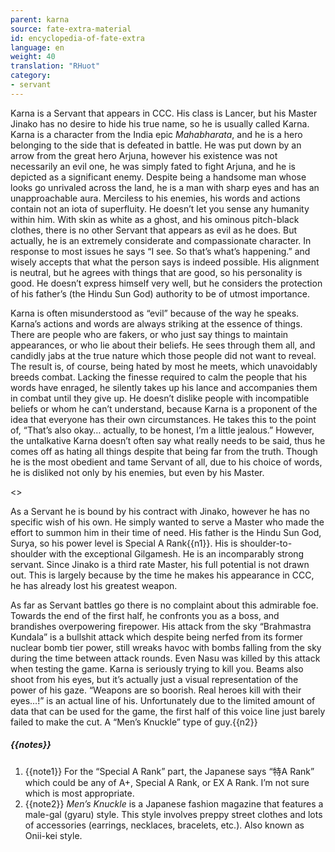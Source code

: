 ```yaml
---
parent: karna
source: fate-extra-material
id: encyclopedia-of-fate-extra
language: en
weight: 40
translation: "RHuot"
category:
- servant
---
```


Karna is a Servant that appears in CCC.
His class is Lancer, but his Master Jinako has no desire to hide his true name, so he is usually called Karna.
Karna is a character from the India epic *Mahabharata*, and he is a hero belonging to the side that is defeated in battle.
He was put down by an arrow from the great hero Arjuna, however his existence was not necessarily an evil one, he was simply fated to fight Arjuna, and he is depicted as a significant enemy.
Despite being a handsome man whose looks go unrivaled across the land, he is a man with sharp eyes and has an unapproachable aura.
Merciless to his enemies, his words and actions contain not an iota of superfluity. He doesn’t let you sense any humanity within him.
With skin as white as a ghost, and his ominous pitch-black clothes, there is no other Servant that appears as evil as he does.
But actually, he is an extremely considerate and compassionate character.
In response to most issues he says “I see. So that’s what’s happening.” and wisely accepts that what the person says is indeed possible.
His alignment is neutral, but he agrees with things that are good, so his personality is good. He doesn’t express himself very well, but he considers the protection of his father’s (the Hindu Sun God) authority to be of utmost importance.

Karna is often misunderstood as “evil” because of the way he speaks.
Karna’s actions and words are always striking at the essence of things.
There are people who are fakers, or who just say things to maintain appearances, or who lie about their beliefs.
He sees through them all, and candidly jabs at the true nature which those people did not want to reveal. The result is, of course, being hated by most he meets, which unavoidably breeds combat.
Lacking the finesse required to calm the people that his words have enraged, he silently takes up his lance and accompanies them in combat until they give up.
He doesn’t dislike people with incompatible beliefs or whom he can’t understand, because Karna is a proponent of the idea that everyone has their own circumstances.
He takes this to the point of, “That’s also okay… actually, to be honest, I’m a little jealous.”
However, the untalkative Karna doesn’t often say what really needs to be said, thus he comes off as hating all things despite that being far from the truth.
Though he is the most obedient and tame Servant of all, due to his choice of words, he is disliked not only by his enemies, but even by his Master.

<>

As a Servant he is bound by his contract with Jinako, however he has no specific wish of his own. He simply wanted to serve a Master who made the effort to summon him in their time of need.
His father is the Hindu Sun God, Surya, so his power level is Special A Rank{{n1}}. His is shoulder-to-shoulder with the exceptional Gilgamesh. He is an incomparably strong servant.
Since Jinako is a third rate Master, his full potential is not drawn out. This is largely because by the time he makes his appearance in CCC, he has already lost his greatest weapon.

As far as Servant battles go there is no complaint about this admirable foe.
Towards the end of the first half, he confronts you as a boss, and brandishes overpowering firepower. His attack from the sky “Brahmastra Kundala” is a bullshit attack which despite being nerfed from its former nuclear bomb tier power, still wreaks havoc with bombs falling from the sky during the time between attack rounds. Even Nasu was killed by this attack when testing the game. Karna is seriously trying to kill you.
Beams also shoot from his eyes, but it’s actually just a visual representation of the power of his gaze.
“Weapons are so boorish. Real heroes kill with their eyes…!” is an actual line of his.
Unfortunately due to the limited amount of data that can be used for the game, the first half of this voice line just barely failed to make the cut. A “Men’s Knuckle” type of guy.{{n2}}

##### {{notes}}

1. {{note1}} For the “Special A Rank” part, the Japanese says “特A Rank” which could be any of A+, Special A Rank, or EX A Rank. I’m not sure which is most appropriate.
2. {{note2}} *Men’s Knuckle* is a Japanese fashion magazine that features a male-gal (gyaru) style. This style involves preppy street clothes and lots of accessories (earrings, necklaces, bracelets, etc.). Also known as Onii-kei style.
